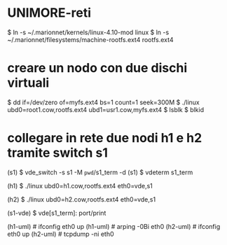# UNIMORE-reti

  $ ln -s ~/.marionnet/kernels/linux-4.10-mod linux
  $ ln -s ~/.marionnet/filesystems/machine-rootfs.ext4 rootfs.ext4

  # creare un nodo con due dischi virtuali
  $ dd if=/dev/zero of=myfs.ext4 bs=1 count=1 seek=300M
  $ ./linux ubd0=root1.cow,rootfs.ext4 ubd1=usr1.cow,myfs.ext4
  $ lsblk
  $ blkid
  
  # collegare in rete due nodi h1 e h2 tramite switch s1
  (s1) $ vde_switch -s s1 -M `pwd`/s1_term -d
  (s1) $ vdeterm s1_term
  
  (h1) $ ./linux ubd0=h1.cow,rootfs.ext4 eth0=vde,s1
  
  (h2) $ ./linux ubd0=h2.cow,rootfs.ext4 eth0=vde,s1

  (s1-vde) $ vde[s1_term]: port/print
  
  (h1-uml) # ifconfig eth0 up
  (h1-uml) # arping -0Bi eth0
  (h2-uml) # ifconfig eth0 up
  (h2-uml) # tcpdump -ni eth0
